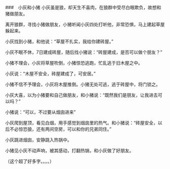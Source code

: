 ###　小灰和小猪
小灰虽是狼，却天生不喜肉，在狼群中受尽白眼欺负，故想和猪做朋友。

离开狼群，寻找小猪做朋友，小猪听闻小灰四处打听他，非常恐惧，马上建起草屋躲起来。

小灰找到小猪，和他说：“草屋不扎实，我给你建砖屋。”

小灰不眠不休，7日建成砖屋，随后找小猪说：“砖屋建成，是否可以做个朋友？”

小猪不理会，小灰将草屋吹倒，小猪惊恐逃跑，忙乱逃于旧木屋之中。

小灰说：“木屋不安全，砖屋建成了，可安居。”

小猪不信不予理会，小灰将木屋推倒。小猪无处可逃，逃于砖屋中，将门锁之。

小灰大喜，以为小猪要和自己做朋友，和小猪说：“既然我们是朋友，让我进去可以吗？”

小猪说：“可以，不过要从烟囱进来”

小灰爬到屋顶，看见白烟，用手感觉到烟囱里的热气。和小猪说：“砖屋安全，以后不必惊恐狼，还有两间空房，可以和你的兄弟同住。”

小灰跳进烟囱，安静跳入热锅中。

小猪见小灰不动声响，被其感动，打翻热锅，和小灰做了好朋友。

（这个超了好多字。。。。）


